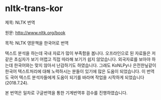 # nltk-trans-kor

제목: NLTK 번역

원문: http://www.nltk.org/book

목적: NLTK 영문책을 한국어로 번역

텍스트 분석을 하는데 국내 자료가 많이 부족함을 봅니다. 오프라인으로 된 자료들은 저같은 초심자가 보기 어렵고 직접 따라해 보기가 쉽지 않았습니다. 외국자료를 보아야 하는데 한국어와는 맞지 않아서 난감하기도 하였습니다. 그래도 KoNLPy나 은전한닢같이 한국어 텍스트처리에 대해 노력하시는 분들이 있기에 많은 도움이 되었습니다. 이 번역도 국어 텍스트 분석자들에게 도움이 되기를 바라며 작업을 시작하게 되었습니다(2018.7.24). 

본 번역은 일차로 구글번역을 통한 기계번역후 검수를 진행하였습니다. 